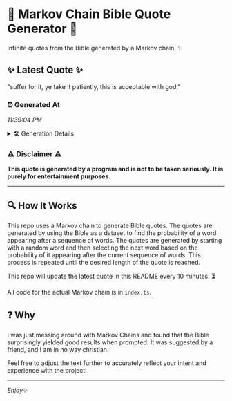# 📖 Markov Chain Bible Quote Generator 📖

Infinite quotes from the Bible generated by a Markov chain. ✨

## ✨ Latest Quote ✨
"suffer for it, ye take it patiently, this is acceptable with god."

### ⏰ Generated At
*11:39:04 PM*

<details>
    <summary>🛠️ Generation Details</summary>
    <p>
        <strong>🌱 Seed:</strong> suffer<br>
        <strong>🔄 Iterations:</strong> 11<br>
        <strong>📜 Context History:</strong><br>[ suffer ]: for<br>[ suffer, for ]: it,<br>[ suffer, for, it, ]: ye<br>[ suffer, for, it,, ye ]: take<br>[ suffer, for, it,, ye, take ]: it<br>[ suffer, for, it,, ye, take, it ]: patiently,<br>[ for, it,, ye, take, it, patiently, ]: this<br>[ it,, ye, take, it, patiently,, this ]: is<br>[ ye, take, it, patiently,, this, is ]: acceptable<br>[ take, it, patiently,, this, is, acceptable ]: with<br>[ it, patiently,, this, is, acceptable, with ]: god.<br>
    </p>
</details>

### ⚠️ Disclaimer ⚠️
**This quote is generated by a program and is not to be taken seriously. It is purely for entertainment purposes.**

---

## 🔍 How It Works

This repo uses a Markov chain to generate Bible quotes. The quotes are generated by using the Bible as a dataset to find the probability of a word appearing after a sequence of words. The quotes are generated by starting with a random word and then selecting the next word based on the probability of it appearing after the current sequence of words. This process is repeated until the desired length of the quote is reached.

This repo will update the latest quote in this README every 10 minutes. ⏳

All code for the actual Markov chain is in `index.ts`.

## ❓ Why

I was just messing around with Markov Chains and found that the Bible surprisingly yielded good results when prompted. 
It was suggested by a friend, and I am in no way christian.

Feel free to adjust the text further to accurately reflect your intent and experience with the project!

---

*Enjoy*✨
